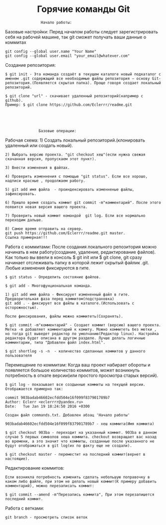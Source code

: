 <h1 align="center">Горячие команды Git</h1>

					Начало работы:


Базовые настройки:
	Перед началом работы следует зарегистрировать себя на рабочей машине, так git сможет получать ваши данные о коммитах

	git config --global user.name "Your Name"
	git config --global user.email "your_email@whatever.com"

Создание репозитория:

	$ git init - Эта команда создаёт в текущем каталоге новый подкаталог с именем .git содержащий все необходимые файлы репозитория — основу Git-репозитория.(Появляется скрытая папка). Проще говоря создает локальный репозиторий.

	$ git clone "url" - скачивает удаленный репозиторий(например с github).
	Пример: $ git clone https://github.com/Eclerrr/readme.git





				   Базовые операции:

Рабочая схема:
	1) Создать локальный репозиторий.(клонировать удаленный или создать новый).

	2) Выбрать версию проекта. "git checkout хеш"(если нужна свежая скачанная версия, пропускаем этот пункт).

	3) Внести изменения в файлах.

	4) Проверить изменнения с помощью "git status". Если все хорошо, надписи красные , продолжаем работу.

	5) git add имя файла  - проиндексировать изменненые файлы, зафиксировать.

	6) Пришло время создать коммит git commit -m"комментарий". После этого появится новая версия вашего проекта.

	7) Проверить новый коммит командой  git log. Если все нормально переходим дальше.

	8) Самое время отправить на сервер. 
	git push https://github.com/Eclerrr/readme.git master.
	Ссылка примерная!!!


Работа с коммитами:
	После создания локального репозитория можно начинать в нем работу(создание, удаление, редактирование файлов).
	Как только вы ввели в консоль $ git init или $ git clone,
	git сразу начинает отслеживать папку в которой лежит скрытый файлик .git.
	Любые изменения фиксируются в гите.

	$ git status - Определить состояние файлов.

	$ git add - Многофунциональная команда.

	1) git add имя файла - Фиксирует измененный файл в гите. Предворительная фаза перед коммитом(подстраховка)
	git add . - фиксирует все файлы в каталоге.(Использовать с осторожностью).

	После фиксирования, файлы можно коммитеть(Сохранять).

	$ git commit -m"комментарий" - Создает коммит (версию) вашего проекта. Метка -m добавляет комментарий к комиту. Можно коммитеть без метки , но тогда git выведет редактор по умолчанию(Редактор linux). Настройка редактора будет описана в другом разделе. Лучше делать логичные комминтарии, типа "Добавлен файл index.html".

	$ git shortlog -s -n  - количество сделанных коммитов у данного пользователя

Перемещение по коммитам:
	Когда ваш проект набирает обороты и появляется большое количество коммитов, может возникнуть потребность в откате версии(или простого просмотра старых версий).

	$ git log - показывает все создынные коммиты на текущей версии.
	Отображается примерно так:

	commit 903badab46602ecfdd504e16f099f837901789b7
	Author: Eclerr <eclerrrr@yandex.ru>
	Date:   Tue Jan 19 18:24:50 2016 +0300

    Создан файл commands.txt. Добавлен абзац 'Начало работы'

    903badab46602ecfdd504e16f099f837901789b7 - хеш коммита(Имя коммита)

    $ git checkout 903ba - переходит на указанный коммит. 903ba в данном случае 5 первых символов хеша коммита. checkout возвращает вас назад во времени, а это значит что коммиты, созданные после указанного не будут отображаться в git log(их по факту еще не создали).

    $ git checkout master - переместит на последний коммит(вернет в настоящие).

Редактирование коммитов:

	Если возникла потребность изменить сделать небольшую поправочку в каком либо файле, при этом не делать новый коммит(К примеру добавить комментарий), можно перезаписать коммит:

	$ git commit --amend -m"Перезапись коммита", При этом перезапишется последний коммит.



 Работа с ветками:

 	git branch - просмотреть список веток
